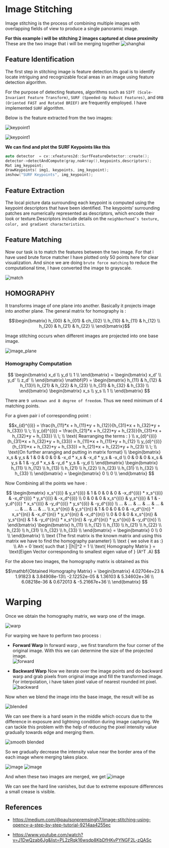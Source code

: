# Image Stitching

Image stitching is the process of combining multiple images with overlapping fields of view to produce a single panoramic image. 

**For this example i will be stitching 2 images captured at close proximity**
These are the two image that i will be merging together
![shanghai](./images/shanghai.jpg)

## Feature Identification

The first step in stitching image is feature detection.Its goal is to identify locate intriguing and recognizable focal areas in an image using feature detection algorithm.

For the purpose of detecting features, algorithms such as `SIFT (Scale-Invariant Feature Transform)`, `SURF (Speeded-Up Robust Features)`, and `ORB (Oriented FAST and Rotated BRIEF)` are frequently employed.
I have implemented `SURF` algorithm.

Below is the feature extracted from the two images:

![keypoint1](./images/keypoint1.png)

![keypoint1](./images/keypoint2.png)


**We can find and plot the SURF Keypoints like this**
```c++
auto detector  = cv::xfeatures2d::SurfFeatureDetector::create();
detector->detectAndCompute(gray,noArray(),keypoints,descriptors); 
Mat img_keypoint;
drawKeypoints( img1, keypoints, img_keypoint); 
imshow("SURF Keypoints", img_keypoint); 
```

## Feature Extraction

The local picture data surrounding each keypoint is computed using the keypoint descriptors that have been identified.
The keypoints’ surrounding patches are numerically represented as descriptors, which encode their look or texture.Descriptors include details on the `neighborhood’s texture, color, and gradient characteristics`.

## Feature Matching

Now our task is to match the features between the two image. For that i have used brute force matcher
I have plotted only 50 points here for clear visualization. And since we are doing `brute force matching` to reduce the computational time, I have converted the image to grayscale.

![match](./images/matches.png)

## HOMOGRAPHY 

It transforms image of one plane into another. Basically it projects image into another plane. The general matrix for homography is : 
```math
\begin{bmatrix}
h_{00} & h_{01} & ch_{02} \\
h_{10} & h_{11} & h_{12} \\
h_{20} & h_{21} & h_{22} \\
\end{bmatrix}
```

Image stitching occurs when different images are projected into one base image.

![image_plane](./images/image_plane.png)

### Homography Computation


```math

\begin{bmatrix}
x_d \\
y_d  \\
1  \\
\end{bmatrix}
=
\begin{bmatrix}
x_d' \\
y_d'  \\
z_d'  \\
\end{bmatrix}

\mathbf{P} = 
\begin{bmatrix}
h_{11} & h_{12} & h_{13}\\
h_{21} & h_{22}  & h_{23}  \\
h_{31} & h_{32} & h_{33} \\
\end{bmatrix}

\begin{bmatrix}
x_s \\
y_s  \\
1  \\
\end{bmatrix}

```
There are `9 unknown and 8 degree of freedom`. Thus we need minimum of 4 matching points.

For a given pair i of corresponding point :

```math
x_{d}^{(i)} = \frac{h_{11}*x + h_{11}*y + h_{12}}{h_{31}*x + h_{32}*y + h_{33}}
\\
\;
\\
y_{d}^{(i)} = \frac{h_{21}*x + h_{22}*y + h_{23}}{h_{31}*x + h_{32}*y + h_{33}}
\\
\;
\\
\text{ Rearranging the terms : }
\\
x_{d}^{(i)} (h_{31}*x + h_{32}*y + h_{33}) = h_{11}*x + h_{11}*y + h_{12}
\\
y_{d}^{(i)} (h_{31}*x + h_{32}*y + h_{33}) = h_{21}*x + h_{22}*y + h_{23}
\\ \; \\
\text{On further arranging and putting in matrix format} 
\\

\begin{bmatrix}
x_s & y_s & 1 & 0 & 0 & 0 & -x_d * x_s & -x_d * y_s & -x_d \\
0 & 0 & 0 & x_s & y_s & 1 & -y_d * x_s & -y_d * y_s & -y_d  \\ 
\end{bmatrix}

\begin{bmatrix}
h_{11} \\
h_{12} \\
h_{13} \\
h_{21} \\
h_{22} \\
h_{23} \\
h_{31} \\
h_{32} \\ 
h_{33} \\
\end{bmatrix}

=

\begin{bmatrix}
0 \\
0 \\
\end{bmatrix}

```

Now Combining all the points we have :

```math

\begin{bmatrix}
x_s^{(i)} & y_s^{(i)} & 1 & 0 & 0 & 0 & -x_d^{(i)} * x_s^{(i)} & -x_d^{(i)} * y_s^{(i)} & -x_d^{(i)} \\
0 & 0 & 0 & x_s^{(i)} & y_s^{(i)} & 1 & -y_d^{(i)} * x_s^{(i)} & -y_d^{(i)} * y_s^{(i)} & -y_d^{(i)}  \\ 
... & ... & ... & ... & ... & ... & ... & ... & ... \\
x_s^{(n)} & y_s^{(n)} & 1 & 0 & 0 & 0 & -x_d^{(n)} * x_s^{(n)} & -x_d^{(n)} * y_s^{(n)} & -x_d^{(n)} \\
0 & 0 & 0 & x_s^{(n)} & y_s^{(n)} & 1 & -y_d^{(n)} * x_s^{(n)} & -y_d^{(n)} * y_s^{(n)} & -y_d^{(n)}  \\ 


\end{bmatrix}

\begin{bmatrix}
h_{11} \\
h_{12} \\
h_{13} \\
h_{21} \\
h_{22} \\
h_{23} \\
h_{31} \\
h_{32} \\ 
h_{33} \\
\end{bmatrix}

=

\begin{bmatrix}
0 \\
0 \\
\end{bmatrix}

\\
\text {The first matrix is the known matrix and using this matrix we have to find the homography parameter}
\\

\text { we solve it as :}
\\
Ah = 0 \text{ such that } ||h||^2 = 1
\\
\text{ Homography Matrix } = 

\text{Eigen Vector corresponding to smallest eigen value of }
(A^T .A)


```

For the above two images, the homography matrix is obtained as this

```math
\mathbf{Obtained Homography Matrix} = 
\begin{bmatrix}
4.02704e+23  & 1.91823 & 3.84908e-13\\
-2.12252e-05  &  1.36103  & 5.34602e+36 \\
6.08218e-36  &  0.672013  & -5.21667e+36 \\
\end{bmatrix}

```
 
# Warping
Once we obtain the homography matrix, we warp one of the image.

![warp](./images/warp.png)

For warping we have to perform two process :
* **Forward Warp**
    In forward warp , we first transform the four corner of the original image. With this we can determine the size of the projected image.   
    ![forward](./images/forward.png)


* **Backward Warp**
    Now we iterate over the image points and do backward warp and grab pixels from original image and fill the transformed image. For interpolation, i have taken pixel value of nearest rounded int pixel.  
     ![backward](./images/backward.png)

Now when we blend the image into the base image, the result will be as

![blended](./images/blending.png)

We can see there is a hard seam in the middle which occurs due to the difference in exposure and lightning condition during image capturing. We can tackle this problem with the help of reducing the pixel intensity value gradually towards edge and merging them.

![smooth blended](./images/smooth_blending.png)

So we gradually decrease the intensity value near the border area of the each image where merging takes place.

![image](./images/result1_smooth.png)
![image](./images/result2_smooth.png)

And when these two images are merged, we get
![image](./images/final_result.png)

We can see the hard line vanishes, but due to extreme exposure differences a small crease is visible.

## References

* https://medium.com/@paulsonpremsingh7/image-stitching-using-opencv-a-step-by-step-tutorial-9214aa4255ec

* https://www.youtube.com/watch?v=J1DwQzab6Jg&list=PL2zRqk16wsdp8KbDfHKvPYNGF2L-zQASc





